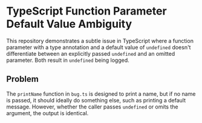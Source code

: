 # TypeScript Function Parameter Default Value Ambiguity

This repository demonstrates a subtle issue in TypeScript where a function parameter with a type annotation and a default value of `undefined` doesn't differentiate between an explicitly passed `undefined` and an omitted parameter.  Both result in `undefined` being logged.

## Problem

The `printName` function in `bug.ts` is designed to print a name, but if no name is passed, it should ideally do something else, such as printing a default message. However, whether the caller passes `undefined` or omits the argument, the output is identical.